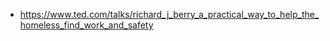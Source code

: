 - https://www.ted.com/talks/richard_j_berry_a_practical_way_to_help_the_homeless_find_work_and_safety
